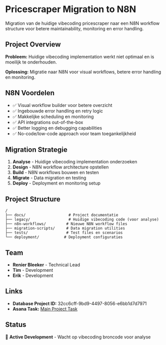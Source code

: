 # Pricescraper Migration to N8N

Migration van de huidige vibecoding pricescraper naar een N8N workflow structure voor betere maintainability, monitoring en error handling.

## Project Overview

**Probleem:** Huidige vibecoding implementation werkt niet optimaal en is moeilijk te onderhouden.

**Oplossing:** Migratie naar N8N voor visual workflows, betere error handling en monitoring.

## N8N Voordelen

- ✅ Visual workflow builder voor betere overzicht
- ✅ Ingebouwde error handling en retry logic  
- ✅ Makkelijke scheduling en monitoring
- ✅ API integrations out-of-the-box
- ✅ Better logging en debugging capabilities
- ✅ No-code/low-code approach voor team toegankelijkheid

## Migration Strategie

1. **Analyse** - Huidige vibecoding implementation onderzoeken
2. **Design** - N8N workflow architecture opstellen
3. **Build** - N8N workflows bouwen en testen
4. **Migrate** - Data migration en testing
5. **Deploy** - Deployment en monitoring setup

## Project Structure

```
/
├── docs/                   # Project documentatie
├── legacy/                 # Huidige vibecoding code (voor analyse)
├── n8n-workflows/         # Nieuwe N8N workflow files
├── migration-scripts/     # Data migration utilities
├── tests/                 # Test files en scenarios
└── deployment/           # Deployment configuraties
```

## Team

- **Renier Bleeker** - Technical Lead
- **Tim** - Development
- **Erik** - Development

## Links

- **Database Project ID:** 32cc6cff-9bd9-4497-8056-e6bb1d7d7971
- **Asana Task:** [Main Project Task](https://app.asana.com/1/36086643609334/project/1210519274057405/task/1210738989718074)

## Status

🔄 **Active Development** - Wacht op vibecoding broncode voor analyse
